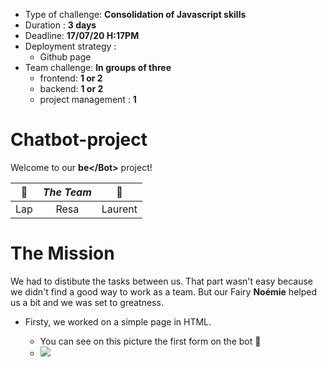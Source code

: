 - Type of challenge: **Consolidation of Javascript skills**  
- Duration : **3 days**  
- Deadline: **17/07/20 H:17PM**
- Deployment strategy :
    - Github page
- Team challenge: **In groups of three** 
    - frontend: **1 or 2**
    - backend: **1 or 2**
    - project management : **1**

# **Chatbot-project**

Welcome to our **be&lt;&sol;</a>Bot&gt;** project!

| :robot: | *The Team* | :robot: |  
| :-----: | :-----: | :-----: |
|   Lap   |  Resa  | Laurent |


# **The Mission**  

We had to distibute the tasks between us. That part wasn't easy because we didn't find a good way to work as a team. But our Fairy **Noémie** helped us a bit and we was set to greatness.  
  


- Firsty, we worked on a simple page in HTML.  

    - You can see on this picture the first form on the bot :robot:
    - ![](assets/img/)  
